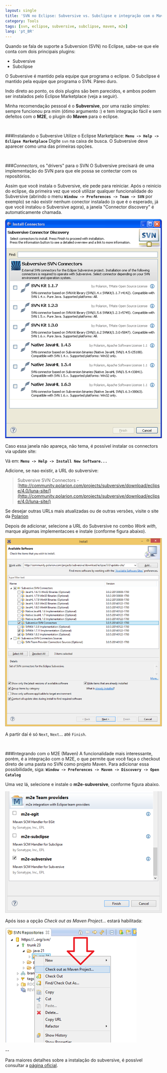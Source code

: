 ```yaml
---
layout: single
title: 'SVN no Eclipse: Subversive vs. Subclipse e integração com o Maven (M2E connector)'
category: Tools
tags: [svn, eclipse, subversive, subclipse, maven, m2e]
lang: 'pt_BR'
---
```

Quando se fala de suporte a Subversion (SVN) no Eclipse, sabe-se que ele conta com dois principais plugins:

- Subversive
- Subclipse

O Subversive é mantido pela equipe que programa o eclipse. O Subclipse é mantido pela equipe que programa o SVN. Páreo duro.

Indo direto ao ponto, os dois plugins são bem parecidos, e ambos podem ser instalados pelo Eclipse Marketplace (veja a seguir).

<!--more-->
Minha recomendação pessoal é o **Subversive**, por uma razão simples: sempre funcionou pra mim (ótimo argumento :) e tem integração fácil e sem defeitos com o **M2E**, o plugin do **Maven** para o eclipse.

<br>

###Instalando o Subversive
Utilize o Eclipse Marketplace: **`Menu -> Help -> Eclipse Marketplace`**
Digite `svn` na caixa de busca. O Subversive deve aparecer como uma das primeiras opções.


<br>

###*Connectors*, os "drivers" para o SVN
O Subversive precisará de uma implementação do SVN para que ele possa se contectar com os repositórios.

Assim que você instala o Subversive, ele pede para reiniciar. Após o reinicio do eclipse, da primeira vez que você utilizar qualquer funcionalidade do Subversive (abrindo o menu **`Window -> Preferences -> Team -> SVN`** por exemplo) se não existir nenhum conector instalado (o que é o esperado, já que você instalou o Subversive agora), a janela "Connector discovery" é automaticamente chamada.

![subversive svn connectors discovery wizard][4]

Caso essa janela não apareça, não tema, é possível instalar os connectors via update site:

Vá em: **`Menu -> Help -> Install New Software...`**

Adicione, se nao existir, a URL do subversive:

> Subversive SVN Connectors - [http://community.polarion.com/projects/subversive/download/eclipse/4.0/luna-site/](http://community.polarion.com/projects/subversive/download/eclipse/4.0/luna-site/)
 
Se desejar outras URLs mais atualizadas ou de outras versões, visite o site da [Polarion](http://www.polarion.com/products/svn/subversive/download.php?utm_source=eclipse.org&utm_medium=link&utm_campaign=subversive)

Depois de adicionar, selecione a URL do Subversive no combo *Work with*, marque algumas implementacoes e instale (conforme figura abaixo).

![subversive svn connectors via update site][1]

A partir daí é só `Next`, `Next`... até `Finish`.

<br>

###Integrando com o M2E (Maven)
A funcionalidade mais interessante, porém, é a integração com o M2E, o que permite que você faça o checkout direto de uma pasta no SVN como projeto Maven. Para adicionar essa possibilidade, siga: **`Window -> Preferences -> Maven -> Discovery -> Open Catalog`**

Uma vez lá, selecione e instale o **m2e-subversive**, conforme figura abaixo.

![instalando m2e-subversive connector][3]

Após isso a opção *Check out as Maven Project...* estará habilitada:

![Check out as Maven Project][2]

--

Para maiores detalhes sobre a instalação do subversive, é possível consultar a [página oficial](http://www.eclipse.org/subversive/installation-instructions.php).


  [1]: /images/posts/subversive_connectors_update.jpg
  [2]: /images/posts/checkout-as-maven-project.png
  [3]: /images/posts/subversive-connectors.png
  [4]: /images/posts/subversive_connectors_discovery.png
